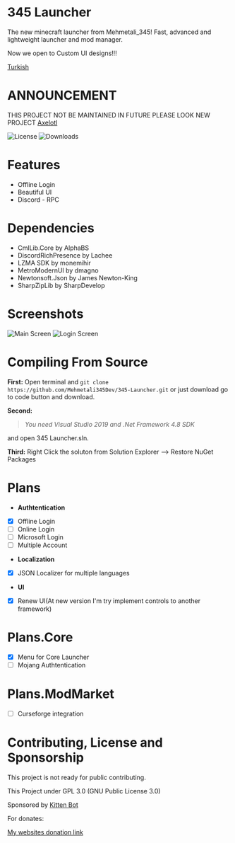 # 345 Launcher
The new minecraft launcher from Mehmetali_345!
Fast, advanced and lightweight launcher and mod manager.

Now we open to Custom UI designs!!!

[Turkish](https://github.com/Mehmetali345Dev/345-Launcher/blob/master/README%20-%20T%C3%BCrk%C3%A7e.md)

# ANNOUNCEMENT

THIS PROJECT NOT BE MAINTAINED IN FUTURE PLEASE LOOK NEW PROJECT 
[Axelotl](https://github.com/Mehmetali345Dev/Axelotl)

![License](https://img.shields.io/github/license/Mehmetali345Dev/345-Launcher?style=for-the-badge)
![Downloads](https://img.shields.io/github/downloads/Mehmetali345Dev/345-Launcher/total?style=for-the-badge)

# Features
 - Offline Login
 - Beautiful UI
 - Discord - RPC
 # Dependencies
 - CmlLib.Core by AlphaBS
 - DiscordRichPresence by Lachee
 - LZMA SDK by monemihir
 - MetroModernUI by dmagno
 - Newtonsoft.Json by James Newton-King
 - SharpZipLib by SharpDevelop
# Screenshots
![Main Screen](https://i.vgy.me/9fgh27.png)
![Login Screen](https://i.vgy.me/sEd3MN.png)
# Compiling From Source
**First:**
Open terminal and
`git clone https://github.com/Mehmetali345Dev/345-Launcher.git` or
just download go to code button and download.

**Second:**

> *You need Visual Studio 2019 and .Net Framework 4.8 SDK*

and open 345 Launcher.sln.

**Third:**
Right Click the soluton from Solution Explorer --> Restore NuGet Packages
# Plans
 - **Authtentication**
 - [x] Offline Login
 - [ ] Online Login
 - [ ] Microsoft Login
 - [ ] Multiple Account
- **Localization**
 - [x] JSON Localizer for multiple languages
- **UI**
- [x] Renew UI(At new version I'm try implement controls to another framework)
# Plans.Core
- [x] Menu for Core Launcher
- [ ] Mojang Authtentication
# Plans.ModMarket
- [ ] Curseforge integration

 # Contributing, License and Sponsorship
 This project is not ready for public contributing.
 
 This Project under GPL 3.0 (GNU Public License 3.0)
 
Sponsored by [Kitten Bot](https://kittenbot.ml)

For donates:

[My websites donation link](https://mehmetali345.xyz/donate)

